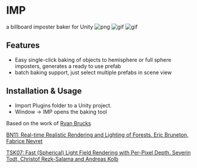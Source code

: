 # IMP
a billboard imposter baker for Unity 
![png](https://www.dropbox.com/s/msxml7ymbas0pto/impQuads.PNG?raw=1)
![gif](https://www.dropbox.com/s/l0973mqqh2qveab/mkvImposters.gif?raw=1)
![gif](https://www.dropbox.com/s/gbqx91wwr2vzzu2/treeImposters.gif?raw=1)

Features
--------

- Easy single-click baking of objects to hemisphere or full sphere imposters, generates a ready to use prefab
 - batch baking support, just select multiple prefabs in scene view

Installation & Usage
------------

- Import Plugins folder to a Unity project. 
- Window -> IMP opens the baking tool

Based on the work of [Ryan Brucks](http://shaderbits.com/blog/octahedral-impostors/)

[BN11: Real-time Realistic Rendering and Lighting of Forests. Eric Bruneton, Fabrice Neyret](https://hal.inria.fr/hal-00650120/file/article.pdf) 

[TSK07: Fast (Spherical) Light Field Rendering with Per-Pixel Depth. Severin Todt, Christof Rezk-Salama
and Andreas Kolb](http://citeseerx.ist.psu.edu/viewdoc/download?doi=10.1.1.90.6202&rep=rep1&type=pdf)
